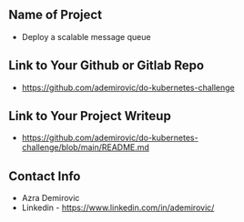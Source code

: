## Name of Project
* Deploy a scalable message queue

## Link to Your Github or Gitlab Repo
* https://github.com/ademirovic/do-kubernetes-challenge

## Link to Your Project Writeup
* https://github.com/ademirovic/do-kubernetes-challenge/blob/main/README.md

## Contact Info
* Azra Demirovic
* Linkedin - https://www.linkedin.com/in/ademirovic/
